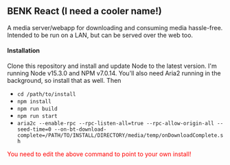 ## BENK React (I need a cooler name!)

A media server/webapp for downloading and consuming media hassle-free. Intended to be run on a LAN, but can be served over the web too.

#### Installation

Clone this repository and install and update Node to the latest version. I'm running Node v15.3.0 and NPM v7.0.14. 
You'll also need Aria2 running in the background, so install that as well. Then 
- `cd /path/to/install`
- `npm install`
- `npm run build`
- `npm run start`
- `aria2c --enable-rpc --rpc-listen-all=true --rpc-allow-origin-all --seed-time=0 --on-bt-download-complete=/PATH/TO/INSTALL/DIRECTORY/media/temp/onDownloadComplete.sh`

<span style="color:red">You need to edit the above command to point to your own install!</span>
